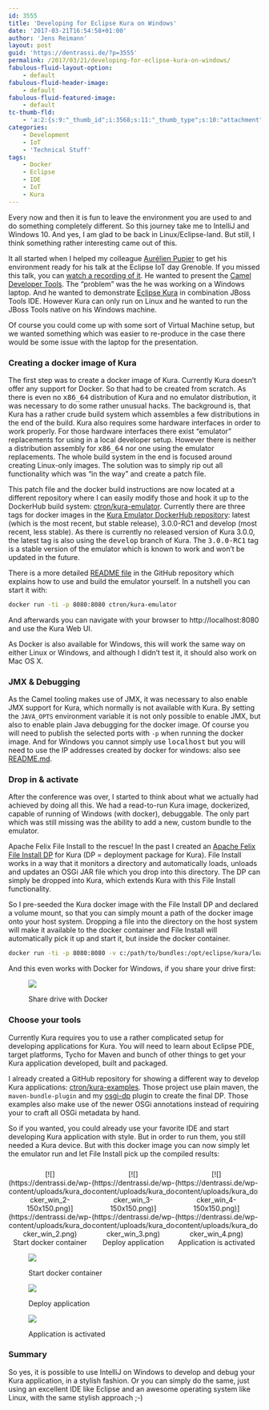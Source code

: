 ```yaml
---
id: 3555
title: 'Developing for Eclipse Kura on Windows'
date: '2017-03-21T16:54:58+01:00'
author: 'Jens Reimann'
layout: post
guid: 'https://dentrassi.de/?p=3555'
permalink: /2017/03/21/developing-for-eclipse-kura-on-windows/
fabulous-fluid-layout-option:
    - default
fabulous-fluid-header-image:
    - default
fabulous-fluid-featured-image:
    - default
tc-thumb-fld:
    - 'a:2:{s:9:"_thumb_id";i:3568;s:11:"_thumb_type";s:10:"attachment";}'
categories:
    - Development
    - IoT
    - 'Technical Stuff'
tags:
    - Docker
    - Eclipse
    - IDE
    - IoT
    - Kura
---
```


Every now and then it is fun to leave the environment you are used to and do something completely different. So this journey take me to IntelliJ and Windows 10. And yes, I am glad to be back in Linux/Eclipse-land. But still, I think something rather interesting came out of this.

<!-- more -->

It all started when I helped my colleague [Aurélien Pupier](https://www.linkedin.com/in/aurelienpupier/) to get his environment ready for his talk at the Eclipse IoT day Grenoble. If you missed this talk, you can [watch a recording of it](https://gricad.univ-grenoble-alpes.fr/video/integration-apache-camel-eclipse-kura). He wanted to present the [Camel Developer Tools](https://tools.jboss.org/features/apachecamel.html). The <q>problem</q> was the he was working on a Windows laptop. And he wanted to demonstrate [Eclipse Kura](https://eclipse.org/kura) in combination JBoss Tools IDE. However Kura can only run on Linux and he wanted to run the JBoss Tools native on his Windows machine.

Of course you could come up with some sort of Virtual Machine setup, but we wanted something which was easier to re-produce in the case there would be some issue with the laptop for the presentation.

### Creating a docker image of Kura

The first step was to create a docker image of Kura. Currently Kura doesn’t offer any support for Docker. So that had to be created from scratch. As there is even no <tt>x86\_64</tt> distribution of Kura and no emulator distribution, it was necessary to do some rather unusual hacks. The background is, that Kura has a rather crude build system which assembles a few distributions in the end of the build. Kura also requires some hardware interfaces in order to work properly. For those hardware interfaces there exist <q>emulator</q> replacements for using in a local developer setup. However there is neither a distribution assembly for <tt>x86\_64</tt> nor one using the emulator replacements. The whole build system in the end is focused around creating Linux-only images. The solution was to simply rip out all functionality which was <q>in the way</q> and create a patch file.

This patch file and the docker build instructions are now located at a different repository where I can easily modify those and hook it up to the DockerHub build system: [ctron/kura-emulator](https://github.com/ctron/kura-emulator). Currently there are three tags for docker images in the [Kura Emulator DockerHub repository](https://hub.docker.com/r/ctron/kura-emulator/tags/): latest (which is the most recent, but stable release), 3.0.0-RC1 and develop (most recent, less stable). As there is currently no released version of Kura 3.0.0, the latest tag is also using the <tt>develop</tt> branch of Kura. The <tt>3.0.0-RC1</tt> tag is a stable version of the emulator which is known to work and won’t be updated in the future.

There is a more detailed [README file](https://github.com/ctron/kura-emulator/blob/master/README.md) in the GitHub repository which explains how to use and build the emulator yourself. In a nutshell you can start it with:

```bash
docker run -ti -p 8080:8080 ctron/kura-emulator
```

And afterwards you can navigate with your browser to http://localhost:8080 and use the Kura Web UI.

As Docker is also available for Windows, this will work the same way on either Linux or Windows, and although I didn’t test it, it should also work on Mac OS X.

### JMX &amp; Debugging

As the Camel tooling makes use of JMX, it was necessary to also enable JMX support for Kura, which normally is not available with Kura. By setting the `JAVA_OPTS` environment variable it is not only possible to enable JMX, but also to enable plain Java debugging for the docker image. Of course you will need to publish the selected ports with `-p` when running the docker image. And for Windows you cannot simply use <tt>localhost</tt> but you will need to use the IP addresses created by docker for windows: also see [README.md](https://github.com/ctron/kura-emulator/blob/master/README.md#running-with-jmx-enabled).

### Drop in &amp; activate

After the conference was over, I started to think about what we actually had achieved by doing all this. We had a read-to-run Kura image, dockerized, capable of running of Windows (with docker), debuggable. The only part which was still missing was the ability to add a new, custom bundle to the emulator.

Apache Felix File Install to the rescue! In the past I created an [Apache Felix File Install DP](https://dentrassi.de/kura-addons/#apache-file-install) for Kura (DP = deployment package for Kura). File Install works in a way that it monitors a directory and automatically loads, unloads and updates an OSGi JAR file which you drop into this directory. The DP can simply be dropped into Kura, which extends Kura with this File Install functionality.

So I pre-seeded the Kura docker image with the File Install DP and declared a volume mount, so that you can simply mount a path of the docker image onto your host system. Dropping a file into the directory on the host system will make it available to the docker container and File Install will automatically pick it up and start it, but inside the docker container.

```bash
docker run -ti -p 8080:8080 -v c:/path/to/bundles:/opt/eclipse/kura/load ctron/kura-emulator
```

And this even works with Docker for Windows, if you share your drive first:

<figure>

[![](https://dentrassi.de/wp-content/uploads/kura_docker_win_1.png)](https://dentrassi.de/wp-content/uploads/kura_docker_win_1.png)

<figcaption>Share drive with Docker</figcaption></figure>

### Choose your tools

Currently Kura requires you to use a rather complicated setup for developing applications for Kura. You will need to learn about Eclipse PDE, target platforms, Tycho for Maven and bunch of other things to get your Kura application developed, built and packaged.

I already created a GitHub repository for showing a different way to develop Kura applications: [ctron/kura-examples](https://github.com/ctron/kura-examples). Those project use plain maven, the `maven-bundle-plugin` and my [osgi-dp](https://ctron.github.io/osgi-dp/) plugin to create the final DP. Those examples also make use of the newer OSGi annotations instead of requiring your to craft all OSGi metadata by hand.

So if you wanted, you could already use your favorite IDE and start developing Kura application with style. But in order to run them, you still needed a Kura device. But with this docker image you can now simply let the emulator run and let File Install pick up the compiled results:

 <style>
			#gallery-3 {
				margin: auto;
			}
			#gallery-3 .gallery-item {
				float: left;
				margin-top: 10px;
				text-align: center;
				width: 33%;
			}
			#gallery-3 img {
				border: 2px solid #cfcfcf;
			}
			#gallery-3 .gallery-caption {
				margin-left: 0;
			}
			/* see gallery_shortcode() in wp-includes/media.php */
		</style><div class="gallery galleryid-3555 gallery-columns-3 gallery-size-thumbnail" id="gallery-3"><dl class="gallery-item"> <dt class="gallery-icon landscape"> [![](https://dentrassi.de/wp-content/uploads/kura_docker_win_2-150x150.png)](https://dentrassi.de/wp-content/uploads/kura_docker_win_2.png) </dt> <dd class="wp-caption-text gallery-caption" id="gallery-3-3566"> Start docker container </dd></dl><dl class="gallery-item"> <dt class="gallery-icon landscape"> [![](https://dentrassi.de/wp-content/uploads/kura_docker_win_3-150x150.png)](https://dentrassi.de/wp-content/uploads/kura_docker_win_3.png) </dt> <dd class="wp-caption-text gallery-caption" id="gallery-3-3567"> Deploy application </dd></dl><dl class="gallery-item"> <dt class="gallery-icon landscape"> [![](https://dentrassi.de/wp-content/uploads/kura_docker_win_4-150x150.png)](https://dentrassi.de/wp-content/uploads/kura_docker_win_4.png) </dt> <dd class="wp-caption-text gallery-caption" id="gallery-3-3568"> Application is activated </dd></dl>  
 </div>

<figure>

![](https://dentrassi.de/wp-content/uploads/kura_docker_win_2.png)

<figcaption>Start docker container</figcaption></figure>

<figure>

![](https://dentrassi.de/wp-content/uploads/kura_docker_win_3.png)

<figcaption>Deploy application</figcaption></figure>

<figure>

![](https://dentrassi.de/wp-content/uploads/kura_docker_win_4.png)

<figcaption>Application is activated</figcaption></figure>

### Summary

So yes, it is possible to use IntelliJ on Windows to develop and debug your Kura application, in a stylish fashion. Or you can simply do the same, just using an excellent IDE like Eclipse and an awesome operating system like Linux, with the same stylish approach ;-)
